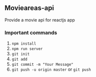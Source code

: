 ## Movieareas-api

Provide a movie api for reactjs app
### Important commands

1. `npm install`
2. `npm run server`
3. `git init`
4. `git add`
5. `git commit -m "Your Message" `
6. `git push -u origin master` 
    or `git push`

